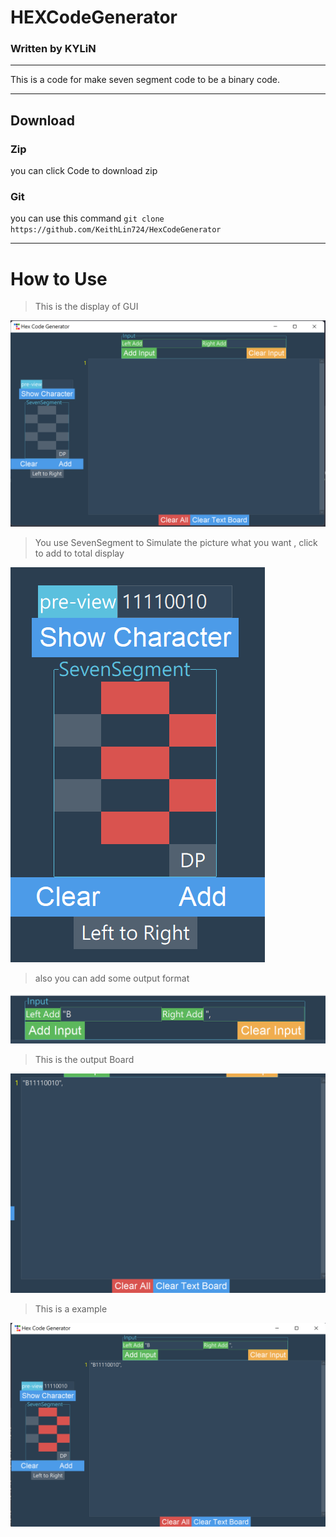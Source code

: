 # HEXCodeGenerator
### Written by KYLiN 

---

This is a code for make seven segment code to be a binary code.

---

## Download

### Zip 
you can click Code to download zip 

### Git 
you can use this command `git clone https://github.com/KeithLin724/HexCodeGenerator`

---
# How to Use 
> This is the display of GUI

![](./pic/gui/gui_main.png)

> You use SevenSegment to Simulate the picture what you want , click to add to total display 

![](./pic/gui/sevenSegmentSimulator.png)

> also you can add some output format 

![](./pic/gui/inputHead.png)

> This is the output Board 

![](./pic/gui/output.png)

> This is a example

![](./pic/gui/example.png)